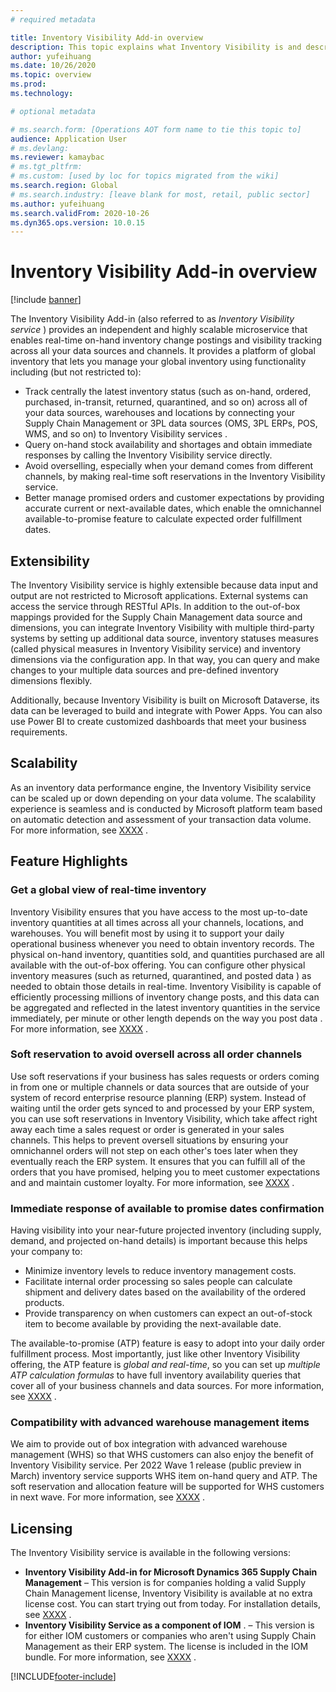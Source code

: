 ```yaml
---
# required metadata

title: Inventory Visibility Add-in overview
description: This topic explains what Inventory Visibility is and describes its features.
author: yufeihuang
ms.date: 10/26/2020
ms.topic: overview
ms.prod:
ms.technology:

# optional metadata

# ms.search.form: [Operations AOT form name to tie this topic to]
audience: Application User
# ms.devlang:
ms.reviewer: kamaybac
# ms.tgt_pltfrm:
# ms.custom: [used by loc for topics migrated from the wiki]
ms.search.region: Global
# ms.search.industry: [leave blank for most, retail, public sector]
ms.author: yufeihuang
ms.search.validFrom: 2020-10-26
ms.dyn365.ops.version: 10.0.15
---
```


# Inventory Visibility Add-in overview

[!include [banner](../includes/banner.md)]

The Inventory Visibility Add-in (also referred to as *Inventory Visibility service* <!-- KFM: Why have two names? Are these always exactly the same thing? If they are not the same thing, which one are we describing in this topic? -->) provides an independent and highly scalable microservice that enables real-time on-hand inventory change postings and visibility tracking across all your data sources and channels. It provides a platform of global inventory <!-- KFM: Word missing? maybe "management" or "monitoring" or something else? --> that lets you manage your global inventory using functionality including (but not restricted to):

- Track centrally the latest inventory status (such as on-hand, ordered, purchased, in-transit, returned, quarantined, and so on) across all of your data sources, warehouses and locations by connecting your Supply Chain Management or 3PL data sources (OMS, 3PL ERPs, POS, WMS, and so on) <!-- KFM: Spell out all of these acronyms (OMS, 3PL ERPs, POS, WMS ). Why is 3PL listed twice? --> to Inventory Visibility services <!-- KFM: Why plural? -->.
- Query on-hand stock availability and shortages and obtain immediate responses by calling the Inventory Visibility service directly.
- Avoid overselling, especially when your demand comes from different channels, by making real-time soft reservations in the Inventory Visibility service.
- Better manage promised orders and customer expectations by providing accurate current or next-available dates, which enable the omnichannel available-to-promise feature to  calculate expected order fulfillment dates.

## Extensibility

The Inventory Visibility service is highly extensible because data input and output are not restricted to Microsoft applications. External systems can access the service through RESTful APIs. In addition to the out-of-box mappings provided for the Supply Chain Management data source and dimensions, you can integrate Inventory Visibility with multiple third-party systems by setting up additional data source, inventory statuses measures (called physical measures in Inventory Visibility service) and inventory dimensions via the configuration app. In that way, you can query and make changes to your multiple data sources and pre-defined inventory dimensions flexibly.

Additionally, because Inventory Visibility is built on Microsoft Dataverse, its data can be leveraged to build and integrate with Power Apps. You can also use Power BI to create customized dashboards that meet your business requirements.

## Scalability

As an inventory data performance engine, the Inventory Visibility service <!-- KFM: Is the Inventory Visibility service really best described as an "inventory data performance engine" ? --> can be scaled up or down depending on your data volume. The scalability experience is seamless <!-- KFM: Is "seamless" really the right word here? Do we mean it's automatic, without requiring anything from the customer? --> and is conducted by Microsoft platform team based on automatic detection and assessment of your transaction data volume. For more information, see [XXXX](#X) <!-- KFM: Link needed -->.

## Feature Highlights

### Get a global view of real-time inventory

Inventory Visibility ensures that you have access to the most up-to-date inventory quantities at all times across all your channels, locations, and warehouses. You will benefit most by using it to support your daily operational business whenever you need to obtain inventory records. The physical on-hand inventory, quantities sold, and quantities purchased are all available with the out-of-box offering. You can configure other physical inventory measures (such as returned, quarantined, and posted data <!-- KFM: is "posted date" correct here? -->) as needed to obtain those details in real-time. Inventory Visibility is capable of efficiently processing millions of inventory change posts,  and this data can be aggregated and reflected in the latest inventory quantities in the service immediately, per minute or other length depends on the way you post data <!-- KFM: I don't understand the last phrase -->. For more information, see [XXXX](#X) <!-- KFM: Link needed -->.

### Soft reservation to avoid oversell across all order channels

<!-- KFM: I think it would help to define what a soft reservation is here. -->

Use soft reservations if your business has sales requests or orders coming in from one or multiple channels or data sources that are outside of your system of record enterprise resource planning (ERP) system. Instead of waiting until the order gets synced to and processed by your ERP system, you can use soft reservations in Inventory Visibility, which take affect right away each time a sales request or order is generated in your sales channels. This helps to prevent oversell situations by ensuring your omnichannel orders will not step on each other's toes later when they eventually reach the ERP system. It ensures that you can fulfill all of the orders that you have promised, helping you to meet customer expectations and and maintain customer loyalty. For more information, see [XXXX](#X) <!-- KFM: Link needed -->.

### Immediate response of available to promise dates confirmation

Having visibility into your near-future projected inventory (including supply, demand, and projected on-hand details) is important because this helps your company to:

- Minimize inventory levels to reduce inventory management costs.
- Facilitate internal order processing so sales people can calculate shipment and delivery dates based on the availability of the ordered products.
- Provide transparency on when customers can expect an out-of-stock item to become available by providing the next-available date.

The available-to-promise (ATP) feature is easy to adopt into your daily order fulfillment process. Most importantly, just like other Inventory Visibility offering, the ATP feature is *global and real-time*, so you can set up *multiple ATP calculation formulas* to have full inventory availability queries that cover all of your business channels and data sources. For more information, see [XXXX](#X) <!-- KFM: Link needed -->.

### Compatibility with advanced warehouse management items

We aim to provide out of box integration with advanced warehouse management (WHS) so that WHS customers can also enjoy the benefit of Inventory Visibility service. Per 2022 Wave 1 release (public preview in March) inventory service supports WHS item on-hand query and ATP. The soft reservation and allocation feature will be supported for WHS customers in next wave. For more information, see [XXXX](#X) <!-- KFM: Link needed -->.

## Licensing

The Inventory Visibility service is available in the following versions:

- **Inventory Visibility Add-in for Microsoft Dynamics 365 Supply Chain Management** – This version is for companies holding a valid Supply Chain Management license, Inventory Visibility is available at no extra license cost. You can start trying out from today. For installation details, see [XXXX](#X) <!-- KFM: Link needed -->.
- **Inventory Visibility Service as a component of IOM** <!-- KFM: Is this the official name of this product? -->. – This version is for either IOM <!-- KFM: Spell out "IOM" --> customers or companies who aren't using Supply Chain Management as their ERP system. The license is included in the IOM bundle. For more information, see [XXXX](#X) <!-- KFM: Link needed -->.

[!INCLUDE[footer-include](../../includes/footer-banner.md)]
